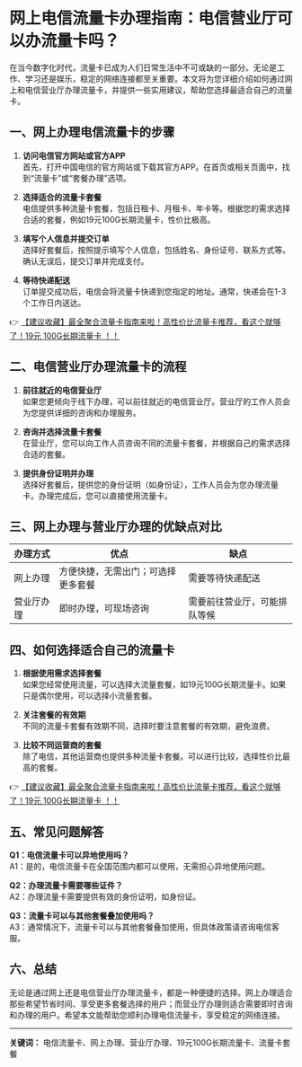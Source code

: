# 网上电信流量卡办理指南：电信营业厅可以办流量卡吗？

在当今数字化时代，流量卡已成为人们日常生活中不可或缺的一部分。无论是工作、学习还是娱乐，稳定的网络连接都至关重要。本文将为您详细介绍如何通过网上和电信营业厅办理流量卡，并提供一些实用建议，帮助您选择最适合自己的流量卡。

## 一、网上办理电信流量卡的步骤

1. **访问电信官方网站或官方APP**  
   首先，打开中国电信的官方网站或下载其官方APP。在首页或相关页面中，找到“流量卡”或“套餐办理”选项。

2. **选择适合的流量卡套餐**  
   电信提供多种流量卡套餐，包括日租卡、月租卡、年卡等。根据您的需求选择合适的套餐，例如19元100G长期流量卡，性价比极高。

3. **填写个人信息并提交订单**  
   选择好套餐后，按照提示填写个人信息，包括姓名、身份证号、联系方式等。确认无误后，提交订单并完成支付。

4. **等待快递配送**  
   订单提交成功后，电信会将流量卡快递到您指定的地址。通常，快递会在1-3个工作日内送达。

👉 [【建议收藏】最全聚合流量卡指南来啦！高性价比流量卡推荐，看这个就够了！19元 100G长期流量卡 ！！](https://bit.ly/Liuliangka)

## 二、电信营业厅办理流量卡的流程

1. **前往就近的电信营业厅**  
   如果您更倾向于线下办理，可以前往就近的电信营业厅。营业厅的工作人员会为您提供详细的咨询和办理服务。

2. **咨询并选择流量卡套餐**  
   在营业厅，您可以向工作人员咨询不同的流量卡套餐，并根据自己的需求选择合适的套餐。

3. **提供身份证明并办理**  
   选择好套餐后，提供您的身份证明（如身份证），工作人员会为您办理流量卡。办理完成后，您可以直接使用流量卡。

## 三、网上办理与营业厅办理的优缺点对比

| 办理方式 | 优点 | 缺点 |
| -------- | ---- | ---- |
| 网上办理 | 方便快捷，无需出门；可选择更多套餐 | 需要等待快递配送 |
| 营业厅办理 | 即时办理，可现场咨询 | 需要前往营业厅，可能排队等候 |

## 四、如何选择适合自己的流量卡

1. **根据使用需求选择套餐**  
   如果您经常使用流量，可以选择大流量套餐，如19元100G长期流量卡。如果只是偶尔使用，可以选择小流量套餐。

2. **关注套餐的有效期**  
   不同的流量卡套餐有效期不同，选择时要注意套餐的有效期，避免浪费。

3. **比较不同运营商的套餐**  
   除了电信，其他运营商也提供多种流量卡套餐。可以进行比较，选择性价比最高的套餐。

👉 [【建议收藏】最全聚合流量卡指南来啦！高性价比流量卡推荐，看这个就够了！19元 100G长期流量卡 ！！](https://bit.ly/Liuliangka)

## 五、常见问题解答

**Q1：电信流量卡可以异地使用吗？**  
A1：是的，电信流量卡在全国范围内都可以使用，无需担心异地使用问题。

**Q2：办理流量卡需要哪些证件？**  
A2：办理流量卡需要提供有效的身份证明，如身份证。

**Q3：流量卡可以与其他套餐叠加使用吗？**  
A3：通常情况下，流量卡可以与其他套餐叠加使用，但具体政策请咨询电信客服。

## 六、总结

无论是通过网上还是电信营业厅办理流量卡，都是一种便捷的选择。网上办理适合那些希望节省时间、享受更多套餐选择的用户；而营业厅办理则适合需要即时咨询和办理的用户。希望本文能帮助您顺利办理电信流量卡，享受稳定的网络连接。

---

**关键词：** 电信流量卡、网上办理、营业厅办理、19元100G长期流量卡、流量卡套餐